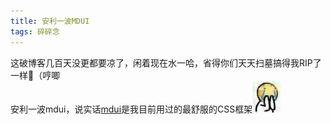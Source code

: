 ```yaml
---
title: 安利一波MDUI
tags: 碎碎念
---
```


这破博客几百天没更都要凉了，闲着现在水一哈，省得你们天天扫墓搞得我RIP了一样:see_no_evil:（哼唧<br>安利一波mdui，说实话[mdui][mdui]是我目前用过的最舒服的CSS框架![哈哈][funnycry]


[mdui]: https://www.mdui.org
[funnycry]: /exp/funnycry.png
